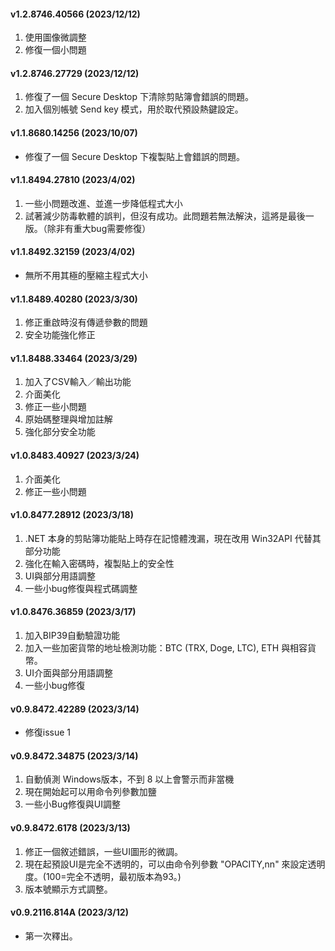#### v1.2.8746.40566 (2023/12/12)

1.  使用圖像微調整
2.  修復一個小問題 

#### v1.2.8746.27729 (2023/12/12)

1.  修復了一個 Secure Desktop 下清除剪貼簿會錯誤的問題。
2.  加入個別帳號 Send key 模式，用於取代預設熱鍵設定。
 
#### v1.1.8680.14256 (2023/10/07)

*   修復了一個 Secure Desktop 下複製貼上會錯誤的問題。

#### v1.1.8494.27810 (2023/4/02)

1.   一些小問題改進、並進一步降低程式大小
2.  試著減少防毒軟體的誤判，但沒有成功。此問題若無法解決，這將是最後一版。（除非有重大bug需要修復）

#### v1.1.8492.32159 (2023/4/02)

*   無所不用其極的壓縮主程式大小

#### v1.1.8489.40280 (2023/3/30)

1.  修正重啟時沒有傳遞參數的問題
2.  安全功能強化修正

#### v1.1.8488.33464 (2023/3/29)

1.  加入了CSV輸入／輸出功能
2.  介面美化
3.  修正一些小問題
4.  原始碼整理與增加註解
5.  強化部分安全功能

#### v1.0.8483.40927 (2023/3/24)

1.  介面美化
2.  修正一些小問題

#### v1.0.8477.28912 (2023/3/18)

1.  .NET 本身的剪貼簿功能貼上時存在記憶體洩漏，現在改用 Win32API 代替其部分功能
2.  強化在輸入密碼時，複製貼上的安全性
3.  UI與部分用語調整
4.  一些小bug修復與程式碼調整

#### v1.0.8476.36859 (2023/3/17)

1.  加入BIP39自動驗證功能
2.  加入一些加密貨幣的地址檢測功能：BTC (TRX, Doge, LTC), ETH 與相容貨幣。
3.  UI介面與部分用語調整
4.  一些小bug修復

#### v0.9.8472.42289 (2023/3/14)

*   修復issue 1

#### v0.9.8472.34875 (2023/3/14)

1.  自動偵測 Windows版本，不到 8 以上會警示而非當機
2.  現在開始起可以用命令列參數加鹽
3.  一些小Bug修復與UI調整

#### v0.9.8472.6178 (2023/3/13)

1.  修正一個敘述錯誤，一些UI圖形的微調。
2.  現在起預設UI是完全不透明的，可以由命令列參數 "OPACITY,nn" 來設定透明度。(100=完全不透明，最初版本為93。)
3.  版本號顯示方式調整。

#### v0.9.2116.814A (2023/3/12)

*   第一次釋出。